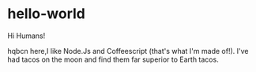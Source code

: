 # hello-world

Hi Humans!

hqbcn here,I like Node.Js and Coffeescript (that's what I'm made of!).
I've had tacos on the moon and find them far superior to Earth tacos.
